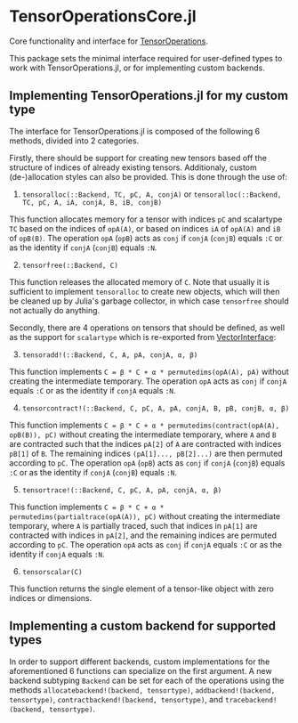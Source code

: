 # TensorOperationsCore.jl

Core functionality and interface for [TensorOperations](https://github.com/Jutho/TensorOperations.jl).

This package sets the minimal interface required for user-defined types to work with TensorOperations.jl, or for implementing custom backends.


## Implementing TensorOperations.jl for my custom type

The interface for TensorOperations.jl is composed of the following 6 methods, divided into 2 categories. 

Firstly, there should be support for creating new tensors based off the structure of indices of already existing tensors. Additionaly, custom (de-)allocation styles can also be provided. This is done through the use of:

1. ``tensoralloc(::Backend, TC, pC, A, conjA)`` or ``tensoralloc(::Backend, TC, pC, A, iA, conjA, B, iB, conjB)``

This function allocates memory for a tensor with indices `pC` and scalartype `TC` based on the indices of `opA(A)`, or based on indices `iA` of `opA(A)` and `iB` of `opB(B)`.
The operation `opA` (`opB`) acts as `conj` if `conjA` (`conjB`) equals `:C` or as the identity if `conjA` (`conjB`) equals `:N`.

2. ``tensorfree(::Backend, C)``

This function releases the allocated memory of `C`.
Note that usually it is sufficient to implement ``tensoralloc`` to create new objects, which will then be cleaned up by Julia's garbage collector, in which case ``tensorfree`` should not actually do anything.

Secondly, there are 4 operations on tensors that should be defined, as well as the support for ``scalartype`` which is re-exported from [VectorInterface](https://github.com/Jutho/VectorInterface.jl):

3. ``tensoradd!(::Backend, C, A, pA, conjA, α, β)``

This function implements `C = β * C + α * permutedims(opA(A), pA)` without creating the intermediate temporary.
The operation `opA` acts as `conj` if `conjA` equals `:C` or as the identity if `conjA` equals `:N`.

4. ``tensorcontract!(::Backend, C, pC, A, pA, conjA, B, pB, conjB, α, β)``

This function implements `C = β * C + α * permutedims(contract(opA(A), opB(B)), pC)` without creating the intermediate temporary, where `A` and `B` are contracted such that the indices `pA[2]` of `A` are contracted with indices `pB[1]` of `B`.
The remaining indices `(pA[1]..., pB[2]...)` are then permuted according to `pC`.
The operation `opA` (`opB`) acts as `conj` if `conjA` (`conjB`) equals `:C` or as the identity if `conjA` (`conjB`) equals `:N`.

5. ``tensortrace!(::Backend, C, pC, A, pA, conjA, α, β)``

This function implements `C = β * C + α * permutedims(partialtrace(opA(A)), pC)` without creating the intermediate temporary, where `A` is partially traced, such that indices in `pA[1]` are contracted with indices in `pA[2]`, and the remaining indices are permuted according to `pC`.
The operation `opA` acts as `conj` if `conjA` equals `:C` or as the identity if `conjA` equals `:N`.

6. ``tensorscalar(C)``

This function returns the single element of a tensor-like object with zero indices or dimensions.

## Implementing a custom backend for supported types

In order to support different backends, custom implementations for the aforementioned 6 functions can specialize on the first argument.
A new backend subtyping ``Backend`` can be set for each of the operations using the methods ``allocatebackend!(backend, tensortype)``, ``addbackend!(backend, tensortype)``, ``contractbackend!(backend, tensortype)``, and ``tracebackend!(backend, tensortype)``.
